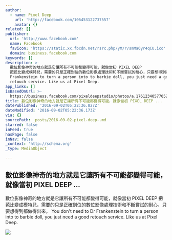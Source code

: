 ```yaml
---
author:
  - name: Pixel Deep
    url: 'http://facebook.com/106453122737557'
    avatar: {}
related: []
publisher:
  url: 'http://www.facebook.com'
  name: Facebook
  favicon: 'https://static.xx.fbcdn.net/rsrc.php/yM/r/smMa6yr4qCU.ico'
  domain: business.facebook.com
keywords: []
description: >-
  數位影像神奇的地方就是它讓所有不可能都變得可能，就像當初 PIXEL DEEP
  把芭比變成模特兒，需要的只是正確到位的數位影像處理技術和不斷嘗試的耐心，只要想得到都做得出來。 You don't need to Dr
  Frankenstein to turn a person into to barbie doll, you just need a good
  retouch service. Like us at Pixel Deep.
app_links: []
isBasedOnUrl: >-
  https://business.facebook.com/pixeldeepstudio/photos/a.176123405770528.42056.106453122737557/791433604239502/?type=3&theater
title: 數位影像神奇的地方就是它讓所有不可能都變得可能，就像當初 PIXEL DEEP ...
datePublished: '2016-09-02T05:22:36.827Z'
dateModified: '2016-09-02T05:22:36.173Z'
via: {}
sourcePath: _posts/2016-09-02-pixel-deep-.md
starred: false
inFeed: true
hasPage: false
inNav: false
_context: 'http://schema.org'
_type: MediaObject

---
```

<article style=""><h1>數位影像神奇的地方就是它讓所有不可能都變得可能，就像當初 PIXEL DEEP ...</h1><p>數位影像神奇的地方就是它讓所有不可能都變得可能，就像當初 PIXEL DEEP 把芭比變成模特兒，需要的只是正確到位的數位影像處理技術和不斷嘗試的耐心，只要想得到都做得出來。 You don't need to Dr Frankenstein to turn a person into to barbie doll, you just need a good retouch service. Like us at Pixel Deep.</p><img src="https://scontent.xx.fbcdn.net/t31.0-8/s720x720/1799175_791433604239502_7556873918126679061_o.png" /></article>